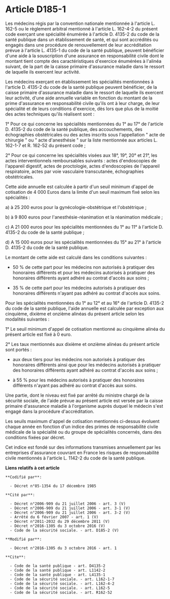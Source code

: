 # Article D185-1

Les médecins régis par la convention nationale mentionnée à l'article L. 162-5 ou le règlement arbitral mentionné à l'article
L. 162-4-2 du présent code exerçant une spécialité énumérée à l'article D. 4135-2 du code de la santé publique dans un
établissement de santé, et qui sont accrédités ou engagés dans une procédure de renouvellement de leur accréditation prévue à
l'article L. 4135-1 du code de la santé publique, peuvent bénéficier d'une aide à la souscription d'une assurance en
responsabilité civile dont le montant tient compte des caractéristiques d'exercice énumérées à l'alinéa suivant, de la part
de la caisse primaire d'assurance maladie dans le ressort de laquelle ils exercent leur activité. 

Les médecins exerçant en établissement les spécialités mentionnées à l'article D. 4135-2 du code de la santé publique peuvent
bénéficier, de la caisse primaire d'assurance maladie dans le ressort de laquelle ils exercent leur activité, d'une aide
annuelle variable en fonction du montant de la prime d'assurance en responsabilité civile qu'ils ont à leur charge, de leur
spécialité et de leurs conditions d'exercice, dès lors que plus de la moitié des actes techniques qu'ils réalisent sont : 

1° Pour ce qui concerne les spécialités mentionnées du 1° au 17° de l'article D. 4135-2 du code de la santé publique, des
accouchements, des échographies obstétricales ou des actes inscrits sous l'appellation " acte de chirurgie " ou " acte
d'anesthésie " sur la liste mentionnée aux articles L. 162-1-7 et R. 162-52 du présent code ; 

2° Pour ce qui concerne les spécialités visées aux 18°, 19°, 20° et 21°, les actes interventionnels remboursables suivants :
actes d'endoscopies de l'appareil digestif, actes de proctologie, actes d'endoscopies de l'appareil respiratoire, actes par
voie vasculaire transcutanée, échographies obstétricales. 

Cette aide annuelle est calculée à partir d'un seuil minimum d'appel de cotisation de 4 000 Euros dans la limite d'un seuil
maximum fixé selon les spécialités : 

a) à 25 200 euros pour la gynécologie-obstétrique et l'obstétrique ; 

b) à 9 800 euros pour l'anesthésie-réanimation et la réanimation médicale ; 

c) A 21 000 euros pour les spécialités mentionnées du 1° au 11° à l'article D. 4135-2 du code de la santé publique ; 

d) A 15 000 euros pour les spécialités mentionnées du 15° au 21° à l'article D. 4135-2 du code de la santé publique. 

Le montant de cette aide est calculé dans les conditions suivantes :

- 50 % de cette part pour les médecins non autorisés à pratiquer des honoraires différents et pour les médecins autorisés à
pratiquer des honoraires différents ayant adhéré au contrat d'accès aux soins ;

- 35 % de cette part pour les médecins autorisés à pratiquer des honoraires différents n'ayant pas adhéré au contrat d'accès
aux soins. 

Pour les spécialités mentionnées du 1° au 12° et au 16° de l'article D. 4135-2 du code de la santé publique, l'aide annuelle
est calculée par exception aux cinquième, dixième et onzième alinéas du présent article selon les modalités suivantes : 

1° Le seuil minimum d'appel de cotisation mentionné au cinquième alinéa du présent article est fixé à 0 euro. 

2° Les taux mentionnés aux dixième et onzième alinéas du présent article sont portés :

- aux deux tiers pour les médecins non autorisés à pratiquer des honoraires différents ainsi que pour les médecins autorisés
à pratiquer des honoraires différents ayant adhéré au contrat d'accès aux soins ;

- à 55 % pour les médecins autorisés à pratiquer des honoraires différents n'ayant pas adhéré au contrat d'accès aux soins. 

Une partie, dont le niveau est fixé par arrêté du ministre chargé de la sécurité sociale, de l'aide prévue au présent article
est versée par la caisse primaire d'assurance maladie à l'organisme auprès duquel le médecin s'est engagé dans la procédure
d'accréditation. 

Les seuils maximum d'appel de cotisation mentionnés ci-dessus évoluent chaque année en fonction d'un indice des primes de
responsabilité civile médicale de la spécialité ou du groupe de spécialités concernés, dans des conditions fixées par
décret. 

Cet indice est fondé sur des informations transmises annuellement par les entreprises d'assurance couvrant en France les
risques de responsabilité civile mentionnés à l'article L. 1142-2 du code de la santé publique.

**Liens relatifs à cet article**

	**Codifié par**:

	  - Décret n°85-1354 du 17 décembre 1985

	**Cité par**:

	  - Décret n°2006-909 du 21 juillet 2006 - art. 3 (V)
	  - Décret n°2006-909 du 21 juillet 2006 - art. 3-1 (V)
	  - Décret n°2006-909 du 21 juillet 2006 - art. 3-2 (V)
	  - Arrêté du 6 février 2007 - art. 1 (V)
	  - Décret n°2011-2032 du 29 décembre 2011 (V)
	  - Décret n°2016-1305 du 3 octobre 2016 (V)
	  - Code de la sécurité sociale. - art. D185-2 (V)

	**Modifié par**:

	  - Décret n°2016-1305 du 3 octobre 2016 - art. 1

	**Cite**:

	  - Code de la santé publique - art. D4135-2
	  - Code de la santé publique - art. L1142-2
	  - Code de la santé publique - art. L4135-1
	  - Code de la sécurité sociale. - art. L162-1-7
	  - Code de la sécurité sociale. - art. L162-4-2
	  - Code de la sécurité sociale. - art. L162-5
	  - Code de la sécurité sociale. - art. R162-52
